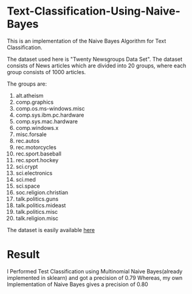 # Text-Classification-Using-Naive-Bayes
This is an implementation of the Naive Bayes Algorithm for Text Classification.

The dataset used here is "Twenty Newsgroups Data Set". The dataset consists of News articles which are divided into 20 groups, where each group consists of 1000 articles.

The groups are:

1. alt.atheism
2. comp.graphics
3. comp.os.ms-windows.misc
4. comp.sys.ibm.pc.hardware
5. comp.sys.mac.hardware
6. comp.windows.x
7. misc.forsale
8. rec.autos
9. rec.motorcycles
10. rec.sport.baseball
11. rec.sport.hockey
12. sci.crypt
13. sci.electronics
14. sci.med
15. sci.space
16. soc.religion.christian
17. talk.politics.guns
18. talk.politics.mideast
19. talk.politics.misc
20. talk.religion.misc

The dataset is easily available [here](http://archive.ics.uci.edu/ml/datasets/Twenty+Newsgroups)

# Result
I Performed Test Classification using Multinomial Naive Bayes(already implemented in sklearn) and got a precision of 0.79
Whereas, my own Implementation of Naive Bayes gives a precision of 0.80
